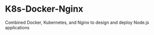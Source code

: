 # K8s-Docker-Nginx
Combined Docker, Kubernetes, and Nginx to design and deploy Node.js applications
